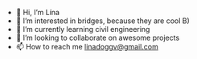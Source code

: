 - 👋 Hi, I’m Lína
- 👀 I’m interested in bridges, because they are cool B)
- 🌱 I’m currently learning civil engineering
- 💞️ I’m looking to collaborate on awesome projects
- 📫 How to reach me linadoggv@gmail.com

<!---
linadoggv/linadoggv is a ✨ special ✨ repository because its `README.md` (this file) appears on your GitHub profile.
You can click the Preview link to take a look at your changes.
--->
